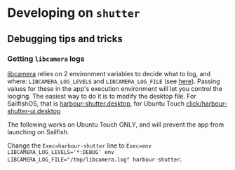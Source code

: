 # Developing on `shutter`

## Debugging tips and tricks

### Getting `libcamera` logs

[libcamera]() relies on 2 environment variables to decide what to log, and where: `LIBCAMERA_LOG_LEVELS` and `LIBCAMERA_LOG_FILE` (see [here](https://libcamera.org/api-html/log_8h.html)).
Passing values for these in the app's execution environment will let you control the looging. The easiest way to do it is to modify the desktop file.
For SailfishOS, that is [harbour-shutter.desktop](harbour-shutter.desktop), for Ubuntu Touch [click/harbour-shutter-ui.desktop](click/harbour-shutter-ui.desktop)

The following works on Ubuntu Touch ONLY, and will prevent the app from launching on Sailfish.

Change the `Exec=harbour-shutter` line to `Exec=env LIBCAMERA_LOG_LEVELS='*:DEBUG' env LIBCAMERA_LOG_FILE="/tmp/libcamera.log" harbour-shutter`.
